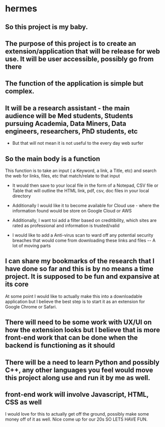 # hermes
## So this project is my baby.
## The purpose of this project is to create an extension/application that will be release for web use. It will be user accessible, possibly go from there
## The function of the application is simple but complex.
## It will be a research assistant - the main audience will be Med students, Students pursuing Academia, Data Miners, Data engineers, researchers, PhD students, etc
  - But that will not mean it is not useful to the every day web surfer
## So the main body is a function
  This function is to take an input ( a Keyword, a link, a Title, etc) and search the web for links, files, etc that match/relate to that input
  - It would then save to your local file in the form of a Notepad, CSV file or Table that will outline the HTML link, pdf, csv, doc files in your local directory
  - Additionally I would like it to become available for Cloud use - where the information found would be store on Google Cloud or AWS
  
- Additionally, I want toi add a filter based on creditibility, which sites are rated as professional and information is trusted/valid
- I would like to add a Anti-virus scan to ward off any potential security breaches that would come from downloading these links and files
 -- A lot of moving parts
## I can share my bookmarks of the research that I have done so far and this is by no means a time project. It is supposed to be fun and expansive at its core
At some point I would like to actually make this into a downloadable application but I believe the best step is to start it as an extension for Google Chrome or Safari.
## There will need to be some work with UX/UI on how the extension looks but I believe that is more front-end work that can be done when the backend is functioning as it should
## There will be a need to learn Python and possibly C++, any other languages you feel would move this project along use and run it by me as well.
## front-end work will involve Javascript, HTML, CSS as well
I would love for this to actually get off the ground, possibly make some money off of it as well. Nice come up for our 20s
SO LETS HAVE FUN.
